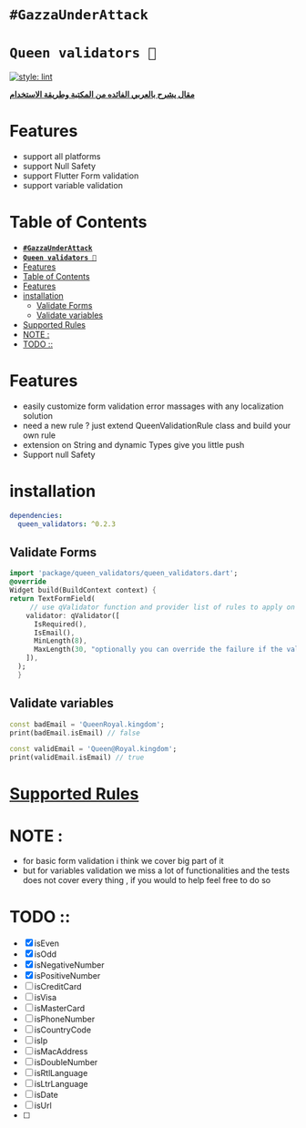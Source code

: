 # **`#GazzaUnderAttack`**

# **`Queen validators 👑`**

[![style: lint](https://img.shields.io/badge/style-lint-4BC0F5.svg)](https://pub.dev/packages/lint)

[**مقال يشرح بالعربي الفائده من المكتبة وطريقة الاستخدام**](https://maxzodblog.blogspot.com/2021/02/validation.html)

# Features

- support all platforms
- support Null Safety
- support Flutter Form validation
- support variable validation

# Table of Contents

- [**`#GazzaUnderAttack`**](#gazzaunderattack)
- [**`Queen validators 👑`**](#queen-validators-)
- [Features](#features)
- [Table of Contents](#table-of-contents)
- [Features](#features-1)
- [installation](#installation)
  - [Validate Forms](#validate-forms)
  - [Validate variables](#validate-variables)
- [Supported Rules](#supported-rules)
- [NOTE :](#note-)
- [TODO ::](#todo-)

# Features

- easily customize form validation error massages with any localization solution
- need a new rule ? just extend QueenValidationRule<T> class and build your own rule
- extension on String and dynamic Types give you little push
- Support null Safety

# installation

```yaml
dependencies:
  queen_validators: ^0.2.3
```

## Validate Forms

```dart
import 'package/queen_validators/queen_validators.dart';
@override
Widget build(BuildContext context) {
return TextFormField(
     // use qValidator function and provider list of rules to apply on this field
    validator: qValidator([
      IsRequired(),
      IsEmail(),
      MinLength(8),
      MaxLength(30, "optionally you can override the failure if the validation fails"),
    ]),
  );
  }
```

## Validate variables

```dart
const badEmail = 'QueenRoyal.kingdom';
print(badEmail.isEmail) // false

const validEmail = 'Queen@Royal.kingdom';
print(validEmail.isEmail) // true

```

# [Supported Rules](https://pub.dev/documentation/queen_validators/latest/queen_validators/queen_validators-library.html)

# NOTE :

- for basic form validation i think we cover big part of it
- but for variables validation we miss a lot of functionalities and
  the tests does not cover every thing , if you would to help feel free to do so

# TODO ::

- [x] isEven
- [x] isOdd
- [x] isNegativeNumber
- [x] isPositiveNumber
- [ ] isCreditCard
- [ ] isVisa
- [ ] isMasterCard
- [ ] isPhoneNumber
- [ ] isCountryCode
- [ ] isIp
- [ ] isMacAddress
- [ ] isDoubleNumber
- [ ] isRtlLanguage
- [ ] isLtrLanguage
- [ ] isDate
- [ ] isUrl
- [ ]
